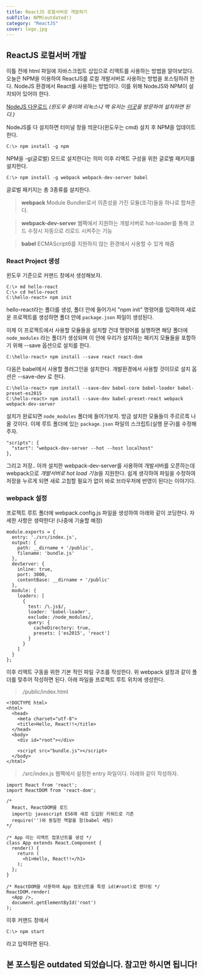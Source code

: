 ```yaml
---
title: ReactJS 로컬서버로 개발하기
subTitle: NPM(outdated!)
category: "ReactJS"
cover: logo.jpg
---
```


## ReactJS 로컬서버 개발

이틀 전에 html 파일에 자바스크립트 삽입으로 리액트를 사용하는 방법을
알아보았다. 오늘은 NPM을 이용하여 ReactJS를 로컬 개발서버로 사용하는 방법을
포스팅하려 한다. NodeJS 환경에서 React를 사용하는 방법이다. 이를 위해
NodeJS와 NPM이 설치되어 있어야 한다.

[NodeJS 다운로드](https://nodejs.org/dist/v8.11.4/node-v8.11.4-x64.msi)
*(윈도우 용이며 리눅스나 맥 유저는 [이곳](https://nodejs.org)을 방문하여
설치하면 된다.)*

NodeJS를 다 설치하면 터미널 창을 띄운다(윈도우는 cmd)
설치 후 NPM을 업데이트 한다.
```
C:\> npm install -g npm
```
NPM을 -g(글로벌) 모드로 설치한다는 의미
이후 리액트 구성을 위한 글로벌 패키지를 설치한다.

```
C:\> npm install -g webpack webpack-dev-server babel
```
글로벌 패키지는 총 3종류를 설치한다.

> **webpack**
  Module Bundler로서 의존성을 가진 모듈(조각)들을 하나로 합쳐준다.

> **webpack-dev-server**
  웹팩에서 지원하는 개발서버로 hot-loader를 통해 코드 수정시 자동으로
  리로드 시켜주는 기능

> **babel**
  ECMAScript6를 지원하지 않는 환경에서 사용할 수 있게 해줌

### React Project 생성
윈도우 기준으로 커맨드 창에서 생성해보자.
```
C:\> md hello-react
C:\> cd hello-react
C:\hello-react> npm init
```
hello-react라는 폴더를 생성, 폴더 안에 들어가서 "npm init" 명령어를
입력하여 새로운 프로젝트를 생성하면 폴더 안에 `package.json` 파일이
생성된다.

이제 이 프로젝트에서 사용할 모듈들을 설치할 건데 명령어를 실행하면
해당 폴더에 `node_modules` 라는 폴더가 생성되며 이 안에 우리가 설치하는
패키지 모듈들을 포함하기 위해 --save 옵션으로 설치를 한다.
```
C:\hello-react> npm install --save react react-dom
```

다음은 babel에서 사용할 플러그인을 설치한다. 개발환경에서 사용할 것이므로
설치 옵션은 --save-dev 로 한다.
```
C:\hello-react> npm install --save-dev babel-core babel-loader babel-preset-es2015
C:\hello-react> npm install --save-dev babel-preset-react webpack webpack-dev-server
```

설치가 완료되면 `node_modules` 폴더에 들어가보자. 방금 설치한 모듈들이 주르르륵 나올 것이다.
이제 루트 폴더에 있는 `package.json` 파일의 스크립트(실행 문구)를 수정해주자.
```
"scripts": {
  "start": "webpack-dev-server --hot --host localhost"
},
```

그리고 저장.. 아까 설치한 webpack-dev-server를 사용하여 개발서버를 오픈하는데
webpack으로 *개발서버로 hot load 기능*을 지원한다. 쉽게 생각하여 파일을 수정하여
저장을 누르게 되면 새로 고침할 필요가 없이 바로 브라우저에 반영이 된다는 이야기다.

### webpack 설정
프로젝트 루트 폴더에 webpack.config.js 파일을 생성하여 아래와 같이 코딩한다.
자세한 사항은 생략한다! (나중에 기술할 예정)
```
module.exports = {
  entry: './src/index.js',
  output: {
    path: __dirname + '/public',
    filename: 'bundle.js'
  },
  devServer: {
    inline: true,
    port: 3000,
    contentBase: __dirname + '/public'
  },
  module: {
    loaders: [
      {
        test: /\.js$/,
        loader: 'babel-loader',
        exclude: /node_modules/,
        query: {
          cacheDirectory: true,
          presets: ['es2015', 'react']
        }
      }
    ]
  }
};
```

이후 리액트 구동을 위한 기본 적인 파일 구조를 작성한다. 위 webpack 설정과 같이
폴더를 맞추어 작성하면 된다. 아래 파일을 프로젝트 루트 위치에 생성한다.
> ./public/index.html
```
<!DOCTYPE html>
<html>
  <head>
    <meta charset="utf-8">
    <title>Hello, React!!</title>
  </head>
  <body>
    <div id="root"></div>
    
    <script src="bundle.js"></script>
  </body>
</html>
```

> ./src/index.js
웹팩에서 설정한 entry 파일이다. 아래와 같이 작성하자.
```
import React from 'react';
import ReactDOM from 'react-dom';

/*
  React, ReactDOM을 로드
  import는 javascript ES6에 새로 도입된 키워드로 기존
  require('')와 동일한 역할을 함(babel 세팅)
*/

/* App 라는 리액트 컴포넌트를 생성 */
class App extends React.Component {
  render() {
    return (
      <h1>Hello, React!!</h1>
    );
  };
}

/* ReactDOM을 사용하여 App 컴포넌트를 특정 id(#root)로 렌더링 */
ReactDOM.render(
  <App />,
  document.getElementById('root')
);
```

이후 커맨드 창에서
```
C:\> npm start
```
라고 입력하면 된다.

## 본 포스팅은 outdated 되었습니다. 참고만 하시면 됩니다!